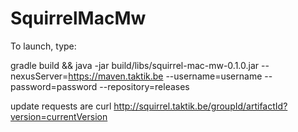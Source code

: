 # SquirrelMacMw
To launch, type:

gradle build && java -jar build/libs/squirrel-mac-mw-0.1.0.jar --nexusServer=https://maven.taktik.be --username=username --password=password --repository=releases

update requests are curl http://squirrel.taktik.be/groupId/artifactId?version=currentVersion
